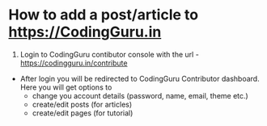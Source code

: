 # How to add a post/article to https://CodingGuru.in

1. Login to CodingGuru contibutor console with the url - https://codingguru.in/contribute
- After login you will be redirected to CodingGuru Contributor dashboard. Here you will get options to 
  - change you account details (password, name, email, theme etc.)
  - create/edit posts (for articles)
  - create/edit pages (for tutorial)

